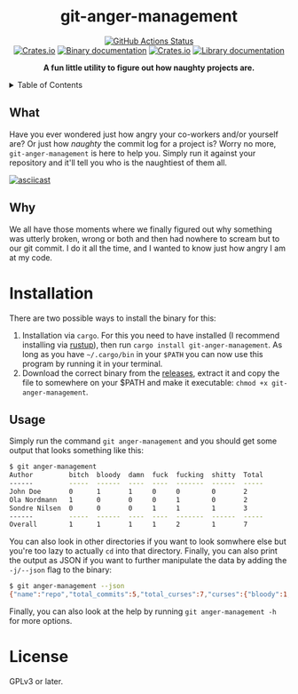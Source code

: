 <h1 align="center">git-anger-management</h1>
<p align="center">
   <a href="https://github.com/sondr3/git-anger-management/actions"><img alt="GitHub Actions Status" src="https://github.com/sondr3/git-anger-management/workflows/pipeline/badge.svg" /></a>
   <br />
   <a href="https://crates.io/crates/git-anger-management"><img alt="Crates.io" src="https://img.shields.io/crates/v/git-anger-management?label=binary"></a>
   <a href="https://docs.rs/crate/git-anger-management/"><img alt="Binary documentation" src="https://docs.rs/git-anger-management/badge.svg"></a>
   <a href="https://crates.io/crates/git-anger-library"><img alt="Crates.io" src="https://img.shields.io/crates/v/git-anger-library?label=library"></a>
   <a href="https://docs.rs/crate/git-anger-library/"><img alt="Library documentation" src="https://docs.rs/git-anger-library/badge.svg"></a>
</p>

<p align="center">
   <strong>A fun little utility to figure out how naughty projects are.</strong>
</p>

<details>
<summary>Table of Contents</summary>
<br />

## Table of Contents

- [What](#what)
- [Why](#why)
- [Installation](#installation)
    - [Usage](#usage)
- [License](#license)
</details>

## What

Have you ever wondered just how angry your co-workers and/or yourself are? Or
just how _naughty_ the commit log for a project is? Worry no more,
`git-anger-management` is here to help you. Simply run it against your
repository and it'll tell you who is the naughtiest of them all.

[![asciicast](https://asciinema.org/a/329563.svg)](https://asciinema.org/a/329563)

## Why

We all have those moments where we finally figured out why something was utterly
broken, wrong or both and then had nowhere to scream but to our git commit. I do
it all the time, and I wanted to know just how angry I am at my code.

# Installation

There are two possible ways to install the binary for this:

1. Installation via `cargo`. For this you need to have installed (I recommend
   installing via [rustup](https://rustup.rs/)), then run `cargo install
   git-anger-management`. As long as you have `~/.cargo/bin` in your `$PATH` you
   can now use this program by running it in your terminal.
2. Download the correct binary from the
   [releases](https://github.com/sondr3/git-anger-management/releases), extract
   it and copy the file to somewhere on your \$PATH and make it executable:
   `chmod +x git-anger-management`.

## Usage

Simply run the command `git anger-management` and you should get some output
that looks something like this:

```sh
$ git anger-management
Author         bitch  bloody  damn  fuck  fucking  shitty  Total
------         -----  ------  ----  ----  -------  ------  -----
John Doe       0      1       1     0     0        0       2
Ola Nordmann   1      0       0     0     1        0       2
Sondre Nilsen  0      0       0     1     1        1       3
------         -----  ------  ----  ----  -------  ------  -----
Overall        1      1       1     1     2        1       7
```

You can also look in other directories if you want to look somwhere else but
you're too lazy to actually `cd` into that directory. Finally, you can also
print the output as JSON if you want to further manipulate the data by adding
the `-j/--json` flag to the binary:

```sh
$ git anger-management --json
{"name":"repo","total_commits":5,"total_curses":7,"curses":{"bloody":1,"shitty":1,"fuck":1,"bitch":1,"damn":1,"fucking":2},"authors":{"Sondre Nilsen":{"name":"Sondre Nilsen","total_commits":3,"total_curses":3,"curses":{"shitty":1,"fucking":1,"fuck":1}},"Ola Nordmann":{"name":"Ola Nordmann","total_commits":1,"total_curses":2,"curses":{"bitch":1,"fucking":1}},"John Doe":{"name":"John Doe","total_commits":1,"total_curses":2,"curses":{"damn":1,"bloody":1}}}}⏎
```

Finally, you can also look at the help by running `git anger-management -h` for more options.

# License

GPLv3 or later.
